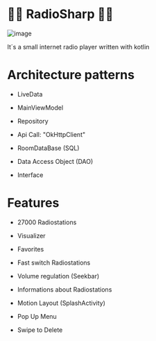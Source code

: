 # 🎵🎶 RadioSharp 🎵🎶

![image](https://user-images.githubusercontent.com/115455827/217231122-317a7e3f-d150-4c66-8468-41357762f540.png)

It´s a small internet radio player written with kotlin

# Architecture patterns

- LiveData
* MainViewModel
+ Repository
- Api Call: "OkHttpClient"
* RoomDataBase (SQL)
+ Data Access Object (DAO)
- Interface


# Features

- 27000 Radiostations
* Visualizer
+ Favorites
- Fast switch Radiostations
* Volume regulation (Seekbar) 
+ Informations about Radiostations
- Motion Layout (SplashActivity)
* Pop Up Menu
+ Swipe to Delete
   
   
   
